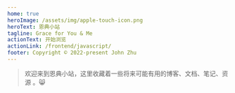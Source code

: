 ```yaml
---
home: true
heroImage: /assets/img/apple-touch-icon.png
heroText: 恩典小站
tagline: Grace for You & Me
actionText: 开始浏览
actionLink: /frontend/javascript/
footer: Copyright © 2022-present John Zhu
---
```


> 欢迎来到恩典小站，这里收藏着一些将来可能有用的博客、文档、笔记、资源 。😸
